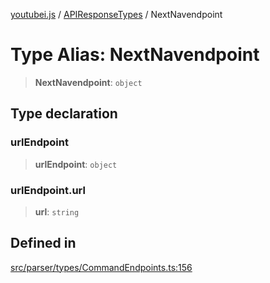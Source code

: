 [youtubei.js](../../../README.md) / [APIResponseTypes](../README.md) / NextNavendpoint

# Type Alias: NextNavendpoint

> **NextNavendpoint**: `object`

## Type declaration

### urlEndpoint

> **urlEndpoint**: `object`

### urlEndpoint.url

> **url**: `string`

## Defined in

[src/parser/types/CommandEndpoints.ts:156](https://github.com/LuanRT/YouTube.js/blob/e1650e12979e68b9546bc63989f86b651960a10a/src/parser/types/CommandEndpoints.ts#L156)
